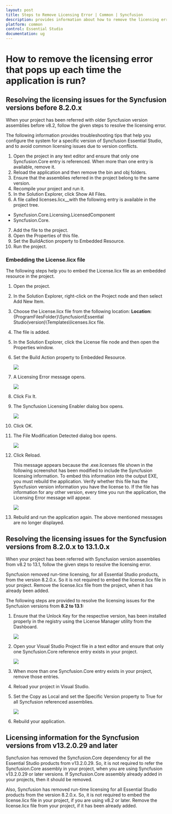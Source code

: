 ```yaml
---
layout: post
title: Steps to Remove Licensing Error | Common | Syncfusion
description: provides information about how to remove the licensing error that pops up each time the application is run?
platform: common
control: Essential Studio
documentation: ug
---
```


# How to remove the licensing error that pops up each time the application is run?


## Resolving the licensing issues for the Syncfusion versions before 8.2.0.x

When your project has been referred with older Syncfusion version assemblies before v8.2, follow the given steps to resolve the licensing error.

The following information provides troubleshooting tips that help you configure the system for a specific version of Syncfusion Essential Studio, and to avoid common licensing issues due to version conflicts.

1. Open the project in any text editor and ensure that only one Syncfusion.Core entry is referenced. When more than one entry is available, remove it.
2. Reload the application and then remove the bin and obj folders. 
3. Ensure that the assemblies referred in the project belong to the same version.
4. Recompile your project and run it.
5. In the Solution Explorer, click Show All Files. 
6. A file called licenses.licx__with the following entry is available in the project tree. 
* Syncfusion.Core.Licensing.LicensedComponent
* Syncfusion.Core. 
7. Add the file to the project.
8. Open the Properties of this file. 
9. Set the BuildAction property to Embedded Resource.
10. Run the project.

###  Embedding the License.licx file

The following steps help you to embed the License.licx file as an embedded resource in the project.

1. Open the project.
2. In the Solution Explorer, right-click on the Project node and then select Add New Item.
3. Choose the License.licx file from the following location:
  **Location:** {ProgramFilesFolder}\Syncfusion\Essential Studio\(version)\Templates\licenses.licx file.

4. The file is added. 
5. In the Solution Explorer, click the License file node and then open the Properties window.
6. Set the Build Action property to Embedded Resource.
   
   ![](Resolving-the-licensing-Issues-for-the-older-Syncf_images/Resolving-the-licensing-Issues-img1.png)



7. A Licensing Error message opens. 
   
   ![](Resolving-the-licensing-Issues-for-the-older-Syncf_images/Resolving-the-licensing-Issues-img2.jpeg)


8. Click Fix It.

9. The Syncfusion Licensing Enabler dialog box opens. 
   
   ![](Resolving-the-licensing-Issues-for-the-older-Syncf_images/Resolving-the-licensing-Issues-img3.jpeg)



10. Click OK.

11. The File Modification Detected dialog box opens. 
    
	![](Resolving-the-licensing-Issues-for-the-older-Syncf_images/Resolving-the-licensing-Issues-img4.jpeg)



12. Click Reload. 

    This message appears because the .exe.licenses file shown in the following screenshot has been modified to include the Syncfusion licensing information. To embed this information into the output EXE, you must rebuild the application. Verify whether this file has the Syncfusion version information you have the license to. If the file has information for any other version, every time you run the application, the Licensing Error message will appear.  
    
	![](Resolving-the-licensing-Issues-for-the-older-Syncf_images/Resolving-the-licensing-Issues-img5.jpeg)



13. Rebuild and run the application again. The above mentioned messages are no longer displayed.

## Resolving the licensing issues for the Syncfusion versions from 8.2.0.x to 13.1.0.x

When your project has been referred with Syncfusion version assemblies from v8.2 to 13.1, follow the given steps to resolve the licensing error.

Syncfusion removed run-time licensing, for all Essential Studio products, from the version 8.2.0.x. So it is not required to embed the license.licx file in your project. Remove the license.licx file from the project, when it has already been added.
 

The following steps are provided to resolve the licensing issues for the Syncfusion versions from **8.2 to 13.1:**

1. Ensure that the Unlock Key for the respective version, has been installed properly in the registry using the License Manager utility from the Dashboard.
   
   ![](Resolving-the-licensing-issues-for-the-Syncfusion-_images/Resolving-the-licensing-issues_img1.png)



2. Open your Visual Studio Project file in a text editor and ensure that only one Syncfusion.Core reference entry exists in your project.
   
   ![](Resolving-the-licensing-issues-for-the-Syncfusion-_images/Resolving-the-licensing-issues_img2.png)



3. When more than one Syncfusion.Core entry exists in your project, remove those entries.

4. Reload your project in Visual Studio.

5. Set the Copy as Local and set the Specific Version property to True for all Syncfusion referenced assemblies.
   
   ![](Resolving-the-licensing-issues-for-the-Syncfusion-_images/Resolving-the-licensing-issues_img3.png)



6. Rebuild your application.


## Licensing information for the Syncfusion versions from v13.2.0.29 and later

Syncfusion has removed the Syncfusion.Core dependency for all the Essential Studio products from v13.2.0.29. So, it is not required to refer the Syncfusion.Core assembly in your project, when you are using Syncfusion v13.2.0.29 or later versions. If Syncfusion.Core assembly already added in your projects, then it should be removed.

Also, Syncfusion has removed run-time licensing for all Essential Studio products from the version 8.2.0.x. So, it is not required to embed the license.licx file in your project, if you are using v8.2 or later. Remove the license.licx file from your project, if it has been already added.